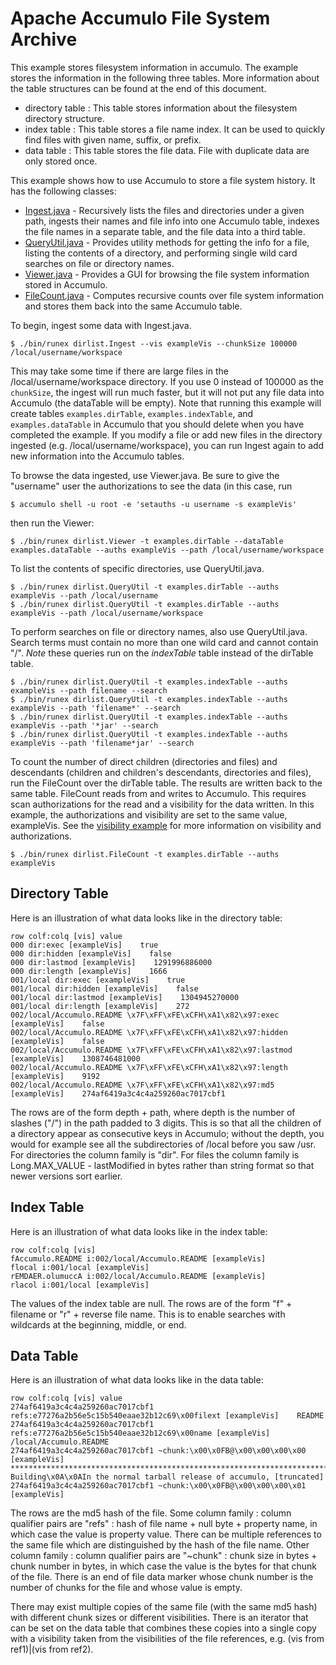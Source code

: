 <!--
Licensed to the Apache Software Foundation (ASF) under one or more
contributor license agreements.  See the NOTICE file distributed with
this work for additional information regarding copyright ownership.
The ASF licenses this file to You under the Apache License, Version 2.0
(the "License"); you may not use this file except in compliance with
the License.  You may obtain a copy of the License at

    http://www.apache.org/licenses/LICENSE-2.0

Unless required by applicable law or agreed to in writing, software
distributed under the License is distributed on an "AS IS" BASIS,
WITHOUT WARRANTIES OR CONDITIONS OF ANY KIND, either express or implied.
See the License for the specific language governing permissions and
limitations under the License.
-->
# Apache Accumulo File System Archive

This example stores filesystem information in accumulo. The example stores the information in the following three tables. More information about the table structures can be found at the end of this document.

 * directory table : This table stores information about the filesystem directory structure.
 * index table     : This table stores a file name index. It can be used to quickly find files with given name, suffix, or prefix.
 * data table      : This table stores the file data. File with duplicate data are only stored once.

This example shows how to use Accumulo to store a file system history. It has the following classes:

 * [Ingest.java] - Recursively lists the files and directories under a given path, ingests their names and file info into one Accumulo table, indexes the file names in a separate table, and the file data into a third table.
 * [QueryUtil.java] - Provides utility methods for getting the info for a file, listing the contents of a directory, and performing single wild card searches on file or directory names.
 * [Viewer.java] - Provides a GUI for browsing the file system information stored in Accumulo.
 * [FileCount.java] - Computes recursive counts over file system information and stores them back into the same Accumulo table.

To begin, ingest some data with Ingest.java.

    $ ./bin/runex dirlist.Ingest --vis exampleVis --chunkSize 100000 /local/username/workspace

This may take some time if there are large files in the /local/username/workspace directory. If you use 0 instead of 100000 as the `chunkSize`, the ingest will run much faster, but it will not put any file data into Accumulo (the dataTable will be empty).
Note that running this example will create tables `examples.dirTable`, `examples.indexTable`, and `examples.dataTable` in Accumulo that you should delete when you have completed the example.
If you modify a file or add new files in the directory ingested (e.g. /local/username/workspace), you can run Ingest again to add new information into the Accumulo tables.

To browse the data ingested, use Viewer.java. Be sure to give the "username" user the authorizations to see the data (in this case, run

    $ accumulo shell -u root -e 'setauths -u username -s exampleVis'

then run the Viewer:

    $ ./bin/runex dirlist.Viewer -t examples.dirTable --dataTable examples.dataTable --auths exampleVis --path /local/username/workspace

To list the contents of specific directories, use QueryUtil.java.

    $ ./bin/runex dirlist.QueryUtil -t examples.dirTable --auths exampleVis --path /local/username
    $ ./bin/runex dirlist.QueryUtil -t examples.dirTable --auths exampleVis --path /local/username/workspace

To perform searches on file or directory names, also use QueryUtil.java. Search terms must contain no more than one wild card and cannot contain "/".
*Note* these queries run on the _indexTable_ table instead of the dirTable table.

    $ ./bin/runex dirlist.QueryUtil -t examples.indexTable --auths exampleVis --path filename --search
    $ ./bin/runex dirlist.QueryUtil -t examples.indexTable --auths exampleVis --path 'filename*' --search
    $ ./bin/runex dirlist.QueryUtil -t examples.indexTable --auths exampleVis --path '*jar' --search
    $ ./bin/runex dirlist.QueryUtil -t examples.indexTable --auths exampleVis --path 'filename*jar' --search

To count the number of direct children (directories and files) and descendants (children and children's descendants, directories and files), run the FileCount over the dirTable table.
The results are written back to the same table. FileCount reads from and writes to Accumulo. This requires scan authorizations for the read and a visibility for the data written.
In this example, the authorizations and visibility are set to the same value, exampleVis. See the [visibility example][vis] for more information on visibility and authorizations.

    $ ./bin/runex dirlist.FileCount -t examples.dirTable --auths exampleVis

## Directory Table

Here is an illustration of what data looks like in the directory table:

    row colf:colq [vis]	value
    000 dir:exec [exampleVis]    true
    000 dir:hidden [exampleVis]    false
    000 dir:lastmod [exampleVis]    1291996886000
    000 dir:length [exampleVis]    1666
    001/local dir:exec [exampleVis]    true
    001/local dir:hidden [exampleVis]    false
    001/local dir:lastmod [exampleVis]    1304945270000
    001/local dir:length [exampleVis]    272
    002/local/Accumulo.README \x7F\xFF\xFE\xCFH\xA1\x82\x97:exec [exampleVis]    false
    002/local/Accumulo.README \x7F\xFF\xFE\xCFH\xA1\x82\x97:hidden [exampleVis]    false
    002/local/Accumulo.README \x7F\xFF\xFE\xCFH\xA1\x82\x97:lastmod [exampleVis]    1308746481000
    002/local/Accumulo.README \x7F\xFF\xFE\xCFH\xA1\x82\x97:length [exampleVis]    9192
    002/local/Accumulo.README \x7F\xFF\xFE\xCFH\xA1\x82\x97:md5 [exampleVis]    274af6419a3c4c4a259260ac7017cbf1

The rows are of the form depth + path, where depth is the number of slashes ("/") in the path padded to 3 digits. This is so that all the children of a directory appear as consecutive keys in Accumulo; without the depth, you would for example see all the subdirectories of /local before you saw /usr.
For directories the column family is "dir". For files the column family is Long.MAX_VALUE - lastModified in bytes rather than string format so that newer versions sort earlier.

## Index Table

Here is an illustration of what data looks like in the index table:

    row colf:colq [vis]
    fAccumulo.README i:002/local/Accumulo.README [exampleVis]
    flocal i:001/local [exampleVis]
    rEMDAER.olumuccA i:002/local/Accumulo.README [exampleVis]
    rlacol i:001/local [exampleVis]

The values of the index table are null. The rows are of the form "f" + filename or "r" + reverse file name. This is to enable searches with wildcards at the beginning, middle, or end.

## Data Table

Here is an illustration of what data looks like in the data table:

    row colf:colq [vis]	value
    274af6419a3c4c4a259260ac7017cbf1 refs:e77276a2b56e5c15b540eaae32b12c69\x00filext [exampleVis]    README
    274af6419a3c4c4a259260ac7017cbf1 refs:e77276a2b56e5c15b540eaae32b12c69\x00name [exampleVis]    /local/Accumulo.README
    274af6419a3c4c4a259260ac7017cbf1 ~chunk:\x00\x0FB@\x00\x00\x00\x00 [exampleVis]    *******************************************************************************\x0A1. Building\x0A\x0AIn the normal tarball release of accumulo, [truncated]
    274af6419a3c4c4a259260ac7017cbf1 ~chunk:\x00\x0FB@\x00\x00\x00\x01 [exampleVis]

The rows are the md5 hash of the file. Some column family : column qualifier pairs are "refs" : hash of file name + null byte + property name, in which case the value is property value. There can be multiple references to the same file which are distinguished by the hash of the file name.
Other column family : column qualifier pairs are "~chunk" : chunk size in bytes + chunk number in bytes, in which case the value is the bytes for that chunk of the file. There is an end of file data marker whose chunk number is the number of chunks for the file and whose value is empty.

There may exist multiple copies of the same file (with the same md5 hash) with different chunk sizes or different visibilities. There is an iterator that can be set on the data table that combines these copies into a single copy with a visibility taken from the visibilities of the file references, e.g. (vis from ref1)|(vis from ref2).

[vis]: visibility.md
[Ingest.java]: ../src/main/java/org/apache/accumulo/examples/dirlist/Ingest.java
[FileCount.java]: ../src/main/java/org/apache/accumulo/examples/dirlist/FileCount.java
[QueryUtil.java]: ../src/main/java/org/apache/accumulo/examples/dirlist/QueryUtil.java
[Viewer.java]: ../src/main/java/org/apache/accumulo/examples/dirlist/Viewer.java
